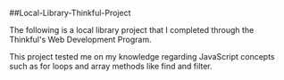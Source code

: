 ##Local-Library-Thinkful-Project

The following is a local library project that I completed through the Thinkful's Web Development Program. 

This project tested me on my knowledge regarding JavaScript concepts such as for loops and array methods like find and filter.

